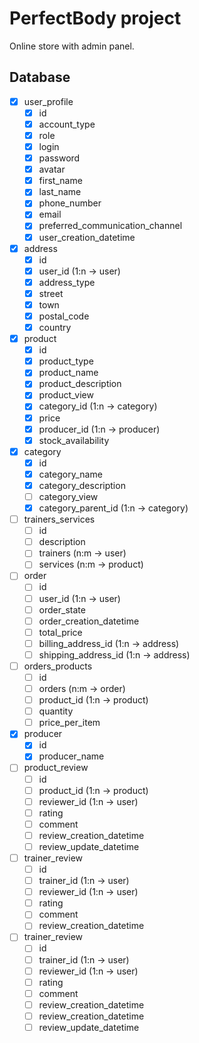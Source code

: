 # PerfectBody project

Online store with admin panel.

## Database

- [x] user_profile
  - [x] id
  - [x] account_type
  - [x] role
  - [x] login
  - [x] password
  - [x] avatar
  - [x] first_name
  - [x] last_name
  - [x] phone_number
  - [x] email
  - [x] preferred_communication_channel
  - [x] user_creation_datetime
- [x] address
  - [x] id
  - [x] user_id (1:n -> user)
  - [x] address_type
  - [x] street
  - [x] town
  - [x] postal_code
  - [x] country
- [x] product
  - [x] id
  - [x] product_type
  - [x] product_name
  - [x] product_description
  - [x] product_view
  - [x] category_id (1:n -> category)
  - [x] price
  - [x] producer_id (1:n -> producer)
  - [x] stock_availability
- [x] category
  - [x] id
  - [x] category_name
  - [x] category_description
  - [ ] category_view
  - [x] category_parent_id (1:n -> category)
- [ ] trainers_services
  - [ ] id
  - [ ] description
  - [ ] trainers (n:m -> user)
  - [ ] services (n:m -> product)
- [ ] order
  - [ ] id
  - [ ] user_id (1:n -> user)
  - [ ] order_state
  - [ ] order_creation_datetime
  - [ ] total_price
  - [ ] billing_address_id (1:n -> address)
  - [ ] shipping_address_id (1:n -> address)
- [ ] orders_products
  - [ ] id
  - [ ] orders (n:m -> order)
  - [ ] product_id (1:n -> product)
  - [ ] quantity
  - [ ] price_per_item
- [x] producer
  - [x] id
  - [x] producer_name
- [ ] product_review
  - [ ] id
  - [ ] product_id (1:n -> product)
  - [ ] reviewer_id (1:n -> user)
  - [ ] rating
  - [ ] comment
  - [ ] review_creation_datetime
  - [ ] review_update_datetime
- [ ] trainer_review
  - [ ] id
  - [ ] trainer_id (1:n -> user)
  - [ ] reviewer_id (1:n -> user)
  - [ ] rating
  - [ ] comment
  - [ ] review_creation_datetime
- [ ] trainer_review
  - [ ] id
  - [ ] trainer_id (1:n -> user)
  - [ ] reviewer_id (1:n -> user)
  - [ ] rating
  - [ ] comment
  - [ ] review_creation_datetime
  - [ ] review_creation_datetime
  - [ ] review_update_datetime